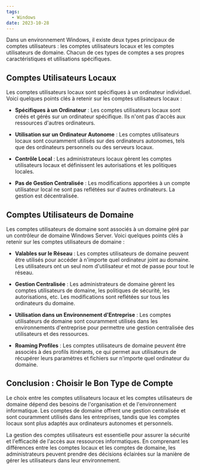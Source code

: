```yaml
---
tags:
  - Windows
date: 2023-10-28
---
```


Dans un environnement Windows, il existe deux types principaux de comptes utilisateurs : les comptes utilisateurs locaux et les comptes utilisateurs de domaine. Chacun de ces types de comptes a ses propres caractéristiques et utilisations spécifiques.

## Comptes Utilisateurs Locaux

Les comptes utilisateurs locaux sont spécifiques à un ordinateur individuel. Voici quelques points clés à retenir sur les comptes utilisateurs locaux :

- **Spécifiques à un Ordinateur** : Les comptes utilisateurs locaux sont créés et gérés sur un ordinateur spécifique. Ils n'ont pas d'accès aux ressources d'autres ordinateurs.

- **Utilisation sur un Ordinateur Autonome** : Les comptes utilisateurs locaux sont couramment utilisés sur des ordinateurs autonomes, tels que des ordinateurs personnels ou des serveurs locaux.

- **Contrôle Local** : Les administrateurs locaux gèrent les comptes utilisateurs locaux et définissent les autorisations et les politiques locales.

- **Pas de Gestion Centralisée** : Les modifications apportées à un compte utilisateur local ne sont pas reflétées sur d'autres ordinateurs. La gestion est décentralisée.

## Comptes Utilisateurs de Domaine

Les comptes utilisateurs de domaine sont associés à un domaine géré par un contrôleur de domaine Windows Server. Voici quelques points clés à retenir sur les comptes utilisateurs de domaine :

- **Valables sur le Réseau** : Les comptes utilisateurs de domaine peuvent être utilisés pour accéder à n'importe quel ordinateur joint au domaine. Les utilisateurs ont un seul nom d'utilisateur et mot de passe pour tout le réseau.

- **Gestion Centralisée** : Les administrateurs de domaine gèrent les comptes utilisateurs de domaine, les politiques de sécurité, les autorisations, etc. Les modifications sont reflétées sur tous les ordinateurs du domaine.

- **Utilisation dans un Environnement d'Entreprise** : Les comptes utilisateurs de domaine sont couramment utilisés dans les environnements d'entreprise pour permettre une gestion centralisée des utilisateurs et des ressources.

- **Roaming Profiles** : Les comptes utilisateurs de domaine peuvent être associés à des profils itinérants, ce qui permet aux utilisateurs de récupérer leurs paramètres et fichiers sur n'importe quel ordinateur du domaine.

## Conclusion : Choisir le Bon Type de Compte

Le choix entre les comptes utilisateurs locaux et les comptes utilisateurs de domaine dépend des besoins de l'organisation et de l'environnement informatique. Les comptes de domaine offrent une gestion centralisée et sont couramment utilisés dans les entreprises, tandis que les comptes locaux sont plus adaptés aux ordinateurs autonomes et personnels.

La gestion des comptes utilisateurs est essentielle pour assurer la sécurité et l'efficacité de l'accès aux ressources informatiques. En comprenant les différences entre les comptes locaux et les comptes de domaine, les administrateurs peuvent prendre des décisions éclairées sur la manière de gérer les utilisateurs dans leur environnement.
